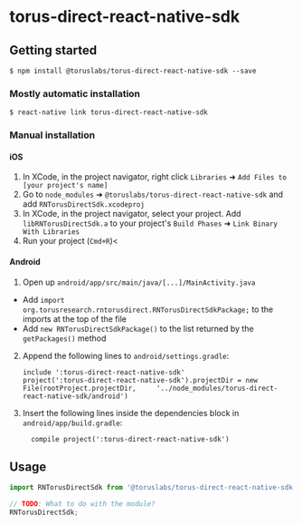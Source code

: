 
# torus-direct-react-native-sdk

## Getting started

`$ npm install @toruslabs/torus-direct-react-native-sdk --save`

### Mostly automatic installation

`$ react-native link torus-direct-react-native-sdk`

### Manual installation


#### iOS

1. In XCode, in the project navigator, right click `Libraries` ➜ `Add Files to [your project's name]`
2. Go to `node_modules` ➜ `@toruslabs/torus-direct-react-native-sdk` and add `RNTorusDirectSdk.xcodeproj`
3. In XCode, in the project navigator, select your project. Add `libRNTorusDirectSdk.a` to your project's `Build Phases` ➜ `Link Binary With Libraries`
4. Run your project (`Cmd+R`)<

#### Android

1. Open up `android/app/src/main/java/[...]/MainActivity.java`
  - Add `import org.torusresearch.rntorusdirect.RNTorusDirectSdkPackage;` to the imports at the top of the file
  - Add `new RNTorusDirectSdkPackage()` to the list returned by the `getPackages()` method
2. Append the following lines to `android/settings.gradle`:
  	```
  	include ':torus-direct-react-native-sdk'
  	project(':torus-direct-react-native-sdk').projectDir = new File(rootProject.projectDir, 	'../node_modules/torus-direct-react-native-sdk/android')
  	```
3. Insert the following lines inside the dependencies block in `android/app/build.gradle`:
  	```
      compile project(':torus-direct-react-native-sdk')
  	```


## Usage
```javascript
import RNTorusDirectSdk from '@toruslabs/torus-direct-react-native-sdk';

// TODO: What to do with the module?
RNTorusDirectSdk;
```
